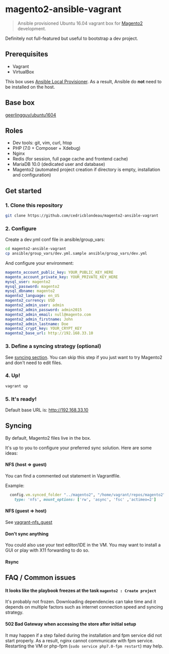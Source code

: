 # magento2-ansible-vagrant

> Ansible provisioned Ubuntu 16.04 vagrant box for [Magento2](https://github.com/magento/magento2) development.

Definitely not full-featured but useful to bootstrap a dev project.

## Prerequisites

- Vagrant
- VirtualBox

This box uses [Ansible Local Provisioner](https://www.vagrantup.com/docs/provisioning/ansible_local.html).
As a result, Ansible do **not** need to be installed on the host.

## Base box

[geerlingguy/ubuntu1604](https://atlas.hashicorp.com/geerlingguy/boxes/ubuntu1604/)

## Roles

- Dev tools: git, vim, curl, htop
- PHP (7.0 + Composer + Xdebug)
- Nginx
- Redis (for session, full page cache and frontend cache)
- MariaDB 10.0 (dedicated user and database)
- Magento2 (automated project creation if directory is empty, installation and configuration)

## Get started

### 1. Clone this repository

```bash
git clone https://github.com/cedricblondeau/magento2-ansible-vagrant
```

### 2. Configure

Create a dev.yml conf file in ansible/group_vars:

```bash
cd magento2-ansible-vagrant
cp ansible/group_vars/dev.yml.sample ansible/group_vars/dev.yml
```

And configure your environment:

```yaml
magento_account_public_key: YOUR_PUBLIC_KEY_HERE
magento_account_private_key: YOUR_PRIVATE_KEY_HERE
mysql_user: magento2
mysql_password: magento2
mysql_dbname: magento2
magento2_language: en_US
magento2_currency: USD
magento2_admin_user: admin
magento2_admin_password: admin2015
magento2_admin_email: null@magento.com
magento2_admin_firstname: John
magento2_admin_lastname: Doe
magento2_crypt_key: YOUR_CRYPT_KEY
magento2_base_url: http://192.168.33.10
```

### 3. Define a syncing strategy (optional)

See [syncing section](#syncing).
You can skip this step if you just want to try Magento2 and don't need to edit files.

### 4. Up!

```bash
vagrant up
```

### 5. It's ready!

Default base URL is: http://192.168.33.10

## Syncing

By default, Magento2 files live in the box.

It's up to you to configure your preferred sync solution. Here are some ideas:

#### NFS (host => guest)

You can find a commented out statement in Vagrantfile.

Example:

```ruby
  config.vm.synced_folder "../magento2", "/home/vagrant/repos/magento2",
    type: 'nfs', mount_options: ['rw', 'async', 'fsc' ,'actimeo=2']
```

#### NFS (guest => host)

See [vagrant-nfs_guest](https://github.com/Learnosity/vagrant-nfs_guest)

#### Don't sync anything

You could also use your text editor/IDE in the VM. You may want to install a GUI or play with X11 forwarding to do so.

#### Rsync

## FAQ / Common issues

#### It looks like the playbook freezes at the task `magento2 : Create project`

It's probably not frozen. Downloading dependencies can take time and it depends on multiple factors such as internet connection speed and syncing strategy.

#### 502 Bad Gateway when accessing the store after initial setup

It may happen if a step failed during the installation and fpm service did not start properly. As a result, nginx cannot communicate with fpm service.
Restarting the VM or php-fpm (`sudo service php7.0-fpm restart`) may help.
